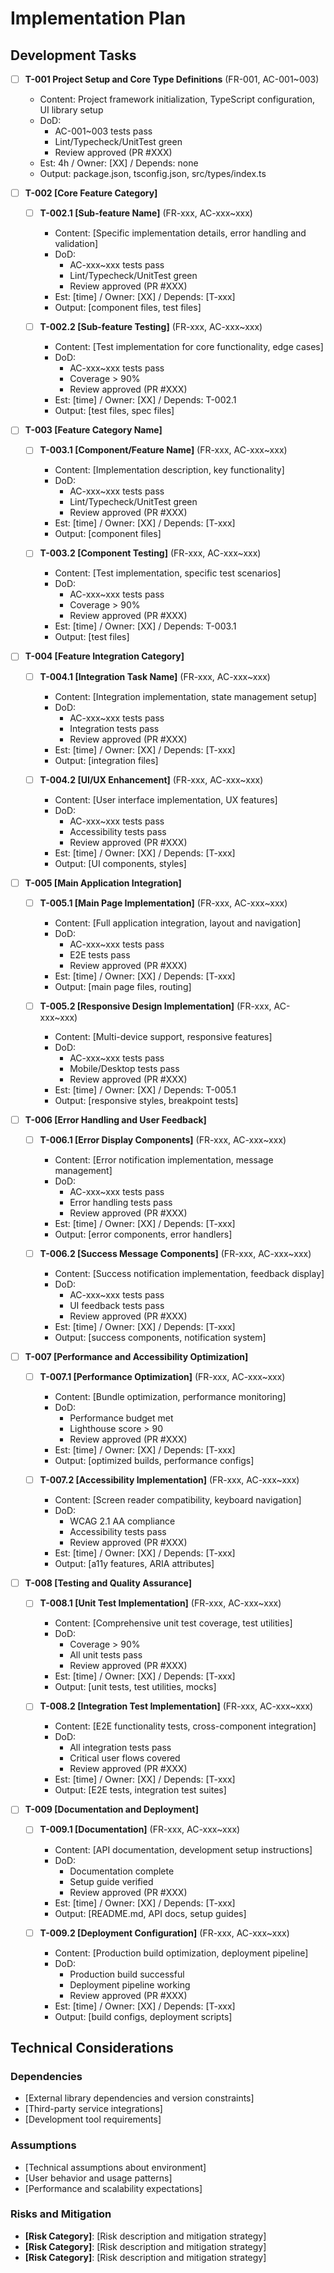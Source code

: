 # Implementation Plan

## Development Tasks

<!-- Task Format:
- [ ] **T-XXX [Task Name]** (FR-xxx, AC-xxx~xxx)
  - Content: [Implementation details]
  - DoD: [AC tests pass, CI green, Review approved]
  - Est: [time/SP] / Owner: [initials] / Depends: [T-xxx]
  - Output: [files/PR numbers]
-->

- [ ] **T-001 Project Setup and Core Type Definitions** (FR-001, AC-001~003)
  - Content: Project framework initialization, TypeScript configuration, UI library setup
  - DoD:
    - AC-001~003 tests pass
    - Lint/Typecheck/UnitTest green
    - Review approved (PR #XXX)
  - Est: 4h / Owner: [XX] / Depends: none
  - Output: package.json, tsconfig.json, src/types/index.ts

- [ ] **T-002 [Core Feature Category]**
  - [ ] **T-002.1 [Sub-feature Name]** (FR-xxx, AC-xxx~xxx)
    - Content: [Specific implementation details, error handling and validation]
    - DoD:
      - AC-xxx~xxx tests pass
      - Lint/Typecheck/UnitTest green
      - Review approved (PR #XXX)
    - Est: [time] / Owner: [XX] / Depends: [T-xxx]
    - Output: [component files, test files]

  - [ ] **T-002.2 [Sub-feature Testing]** (FR-xxx, AC-xxx~xxx)
    - Content: [Test implementation for core functionality, edge cases]
    - DoD:
      - AC-xxx~xxx tests pass
      - Coverage > 90%
      - Review approved (PR #XXX)
    - Est: [time] / Owner: [XX] / Depends: T-002.1
    - Output: [test files, spec files]

- [ ] **T-003 [Feature Category Name]**
  - [ ] **T-003.1 [Component/Feature Name]** (FR-xxx, AC-xxx~xxx)
    - Content: [Implementation description, key functionality]
    - DoD:
      - AC-xxx~xxx tests pass
      - Lint/Typecheck/UnitTest green
      - Review approved (PR #XXX)
    - Est: [time] / Owner: [XX] / Depends: [T-xxx]
    - Output: [component files]

  - [ ] **T-003.2 [Component Testing]** (FR-xxx, AC-xxx~xxx)
    - Content: [Test implementation, specific test scenarios]
    - DoD:
      - AC-xxx~xxx tests pass
      - Coverage > 90%
      - Review approved (PR #XXX)
    - Est: [time] / Owner: [XX] / Depends: T-003.1
    - Output: [test files]

- [ ] **T-004 [Feature Integration Category]**
  - [ ] **T-004.1 [Integration Task Name]** (FR-xxx, AC-xxx~xxx)
    - Content: [Integration implementation, state management setup]
    - DoD:
      - AC-xxx~xxx tests pass
      - Integration tests pass
      - Review approved (PR #XXX)
    - Est: [time] / Owner: [XX] / Depends: [T-xxx]
    - Output: [integration files]

  - [ ] **T-004.2 [UI/UX Enhancement]** (FR-xxx, AC-xxx~xxx)
    - Content: [User interface implementation, UX features]
    - DoD:
      - AC-xxx~xxx tests pass
      - Accessibility tests pass
      - Review approved (PR #XXX)
    - Est: [time] / Owner: [XX] / Depends: [T-xxx]
    - Output: [UI components, styles]

- [ ] **T-005 [Main Application Integration]**
  - [ ] **T-005.1 [Main Page Implementation]** (FR-xxx, AC-xxx~xxx)
    - Content: [Full application integration, layout and navigation]
    - DoD:
      - AC-xxx~xxx tests pass
      - E2E tests pass
      - Review approved (PR #XXX)
    - Est: [time] / Owner: [XX] / Depends: [T-xxx]
    - Output: [main page files, routing]

  - [ ] **T-005.2 [Responsive Design Implementation]** (FR-xxx, AC-xxx~xxx)
    - Content: [Multi-device support, responsive features]
    - DoD:
      - AC-xxx~xxx tests pass
      - Mobile/Desktop tests pass
      - Review approved (PR #XXX)
    - Est: [time] / Owner: [XX] / Depends: T-005.1
    - Output: [responsive styles, breakpoint tests]

- [ ] **T-006 [Error Handling and User Feedback]**
  - [ ] **T-006.1 [Error Display Components]** (FR-xxx, AC-xxx~xxx)
    - Content: [Error notification implementation, message management]
    - DoD:
      - AC-xxx~xxx tests pass
      - Error handling tests pass
      - Review approved (PR #XXX)
    - Est: [time] / Owner: [XX] / Depends: [T-xxx]
    - Output: [error components, error handlers]

  - [ ] **T-006.2 [Success Message Components]** (FR-xxx, AC-xxx~xxx)
    - Content: [Success notification implementation, feedback display]
    - DoD:
      - AC-xxx~xxx tests pass
      - UI feedback tests pass
      - Review approved (PR #XXX)
    - Est: [time] / Owner: [XX] / Depends: [T-xxx]
    - Output: [success components, notification system]

- [ ] **T-007 [Performance and Accessibility Optimization]**
  - [ ] **T-007.1 [Performance Optimization]** (FR-xxx, AC-xxx~xxx)
    - Content: [Bundle optimization, performance monitoring]
    - DoD:
      - Performance budget met
      - Lighthouse score > 90
      - Review approved (PR #XXX)
    - Est: [time] / Owner: [XX] / Depends: [T-xxx]
    - Output: [optimized builds, performance configs]

  - [ ] **T-007.2 [Accessibility Implementation]** (FR-xxx, AC-xxx~xxx)
    - Content: [Screen reader compatibility, keyboard navigation]
    - DoD:
      - WCAG 2.1 AA compliance
      - Accessibility tests pass
      - Review approved (PR #XXX)
    - Est: [time] / Owner: [XX] / Depends: [T-xxx]
    - Output: [a11y features, ARIA attributes]

- [ ] **T-008 [Testing and Quality Assurance]**
  - [ ] **T-008.1 [Unit Test Implementation]** (FR-xxx, AC-xxx~xxx)
    - Content: [Comprehensive unit test coverage, test utilities]
    - DoD:
      - Coverage > 90%
      - All unit tests pass
      - Review approved (PR #XXX)
    - Est: [time] / Owner: [XX] / Depends: [T-xxx]
    - Output: [unit tests, test utilities, mocks]

  - [ ] **T-008.2 [Integration Test Implementation]** (FR-xxx, AC-xxx~xxx)
    - Content: [E2E functionality tests, cross-component integration]
    - DoD:
      - All integration tests pass
      - Critical user flows covered
      - Review approved (PR #XXX)
    - Est: [time] / Owner: [XX] / Depends: [T-xxx]
    - Output: [E2E tests, integration test suites]

- [ ] **T-009 [Documentation and Deployment]**
  - [ ] **T-009.1 [Documentation]** (FR-xxx, AC-xxx~xxx)
    - Content: [API documentation, development setup instructions]
    - DoD:
      - Documentation complete
      - Setup guide verified
      - Review approved (PR #XXX)
    - Est: [time] / Owner: [XX] / Depends: [T-xxx]
    - Output: [README.md, API docs, setup guides]

  - [ ] **T-009.2 [Deployment Configuration]** (FR-xxx, AC-xxx~xxx)
    - Content: [Production build optimization, deployment pipeline]
    - DoD:
      - Production build successful
      - Deployment pipeline working
      - Review approved (PR #XXX)
    - Est: [time] / Owner: [XX] / Depends: [T-xxx]
    - Output: [build configs, deployment scripts]

## Technical Considerations

### Dependencies
- [External library dependencies and version constraints]
- [Third-party service integrations]
- [Development tool requirements]

### Assumptions
- [Technical assumptions about environment]
- [User behavior and usage patterns]
- [Performance and scalability expectations]

### Risks and Mitigation
- **[Risk Category]**: [Risk description and mitigation strategy]
- **[Risk Category]**: [Risk description and mitigation strategy]
- **[Risk Category]**: [Risk description and mitigation strategy]
